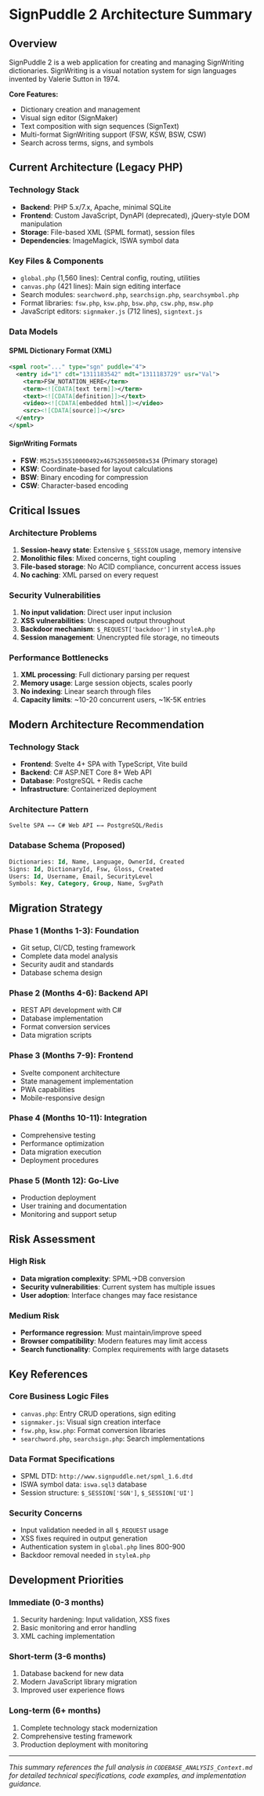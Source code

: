 # SignPuddle 2 Architecture Summary

## Overview
SignPuddle 2 is a web application for creating and managing SignWriting dictionaries. SignWriting is a visual notation system for sign languages invented by Valerie Sutton in 1974.

**Core Features:**
- Dictionary creation and management
- Visual sign editor (SignMaker)
- Text composition with sign sequences (SignText)
- Multi-format SignWriting support (FSW, KSW, BSW, CSW)
- Search across terms, signs, and symbols

## Current Architecture (Legacy PHP)

### Technology Stack
- **Backend**: PHP 5.x/7.x, Apache, minimal SQLite
- **Frontend**: Custom JavaScript, DynAPI (deprecated), jQuery-style DOM manipulation
- **Storage**: File-based XML (SPML format), session files
- **Dependencies**: ImageMagick, ISWA symbol data

### Key Files & Components
- `global.php` (1,560 lines): Central config, routing, utilities
- `canvas.php` (421 lines): Main sign editing interface
- Search modules: `searchword.php`, `searchsign.php`, `searchsymbol.php`
- Format libraries: `fsw.php`, `ksw.php`, `bsw.php`, `csw.php`, `msw.php`
- JavaScript editors: `signmaker.js` (712 lines), `signtext.js`

### Data Models

#### SPML Dictionary Format (XML)
```xml
<spml root="..." type="sgn" puddle="4">
  <entry id="1" cdt="1311183542" mdt="1311183729" usr="Val">
    <term>FSW_NOTATION_HERE</term>
    <term><![CDATA[text term]]></term>
    <text><![CDATA[definition]]></text>
    <video><![CDATA[embedded html]]></video>
    <src><![CDATA[source]]></src>
  </entry>
</spml>
```

#### SignWriting Formats
- **FSW**: `M525x535S10000492x467S26500508x534` (Primary storage)
- **KSW**: Coordinate-based for layout calculations
- **BSW**: Binary encoding for compression
- **CSW**: Character-based encoding

## Critical Issues

### Architecture Problems
1. **Session-heavy state**: Extensive `$_SESSION` usage, memory intensive
2. **Monolithic files**: Mixed concerns, tight coupling
3. **File-based storage**: No ACID compliance, concurrent access issues
4. **No caching**: XML parsed on every request

### Security Vulnerabilities
1. **No input validation**: Direct user input inclusion
2. **XSS vulnerabilities**: Unescaped output throughout
3. **Backdoor mechanism**: `$_REQUEST['backdoor']` in `styleA.php`
4. **Session management**: Unencrypted file storage, no timeouts

### Performance Bottlenecks
1. **XML processing**: Full dictionary parsing per request
2. **Memory usage**: Large session objects, scales poorly
3. **No indexing**: Linear search through files
4. **Capacity limits**: ~10-20 concurrent users, ~1K-5K entries

## Modern Architecture Recommendation

### Technology Stack
- **Frontend**: Svelte 4+ SPA with TypeScript, Vite build
- **Backend**: C# ASP.NET Core 8+ Web API
- **Database**: PostgreSQL + Redis cache
- **Infrastructure**: Containerized deployment

### Architecture Pattern
```
Svelte SPA ←→ C# Web API ←→ PostgreSQL/Redis
```

### Database Schema (Proposed)
```sql
Dictionaries: Id, Name, Language, OwnerId, Created
Signs: Id, DictionaryId, Fsw, Gloss, Created
Users: Id, Username, Email, SecurityLevel
Symbols: Key, Category, Group, Name, SvgPath
```

## Migration Strategy

### Phase 1 (Months 1-3): Foundation
- Git setup, CI/CD, testing framework
- Complete data model analysis
- Security audit and standards
- Database schema design

### Phase 2 (Months 4-6): Backend API
- REST API development with C#
- Database implementation
- Format conversion services
- Data migration scripts

### Phase 3 (Months 7-9): Frontend
- Svelte component architecture
- State management implementation
- PWA capabilities
- Mobile-responsive design

### Phase 4 (Months 10-11): Integration
- Comprehensive testing
- Performance optimization
- Data migration execution
- Deployment procedures

### Phase 5 (Month 12): Go-Live
- Production deployment
- User training and documentation
- Monitoring and support setup

## Risk Assessment

### High Risk
- **Data migration complexity**: SPML→DB conversion
- **Security vulnerabilities**: Current system has multiple issues
- **User adoption**: Interface changes may face resistance

### Medium Risk
- **Performance regression**: Must maintain/improve speed
- **Browser compatibility**: Modern features may limit access
- **Search functionality**: Complex requirements with large datasets

## Key References

### Core Business Logic Files
- `canvas.php`: Entry CRUD operations, sign editing
- `signmaker.js`: Visual sign creation interface
- `fsw.php`, `ksw.php`: Format conversion libraries
- `searchword.php`, `searchsign.php`: Search implementations

### Data Format Specifications
- SPML DTD: `http://www.signpuddle.net/spml_1.6.dtd`
- ISWA symbol data: `iswa.sql3` database
- Session structure: `$_SESSION['SGN']`, `$_SESSION['UI']`

### Security Concerns
- Input validation needed in all `$_REQUEST` usage
- XSS fixes required in output generation
- Authentication system in `global.php` lines 800-900
- Backdoor removal needed in `styleA.php`

## Development Priorities

### Immediate (0-3 months)
1. Security hardening: Input validation, XSS fixes
2. Basic monitoring and error handling
3. XML caching implementation

### Short-term (3-6 months)
1. Database backend for new data
2. Modern JavaScript library migration
3. Improved user experience flows

### Long-term (6+ months)
1. Complete technology stack modernization
2. Comprehensive testing framework
3. Production deployment with monitoring

---

*This summary references the full analysis in `CODEBASE_ANALYSIS_Context.md` for detailed technical specifications, code examples, and implementation guidance.*
